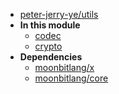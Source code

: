 - [peter-jerry-ye/utils](peter-jerry-ye/utils/)
- **In this module**
  - [codec](peter-jerry-ye/utils/codec/members)
  - [crypto](peter-jerry-ye/utils/crypto/members)
- **Dependencies**
  - [moonbitlang/x](moonbitlang/x/)
  - [moonbitlang/core](moonbitlang/core/)